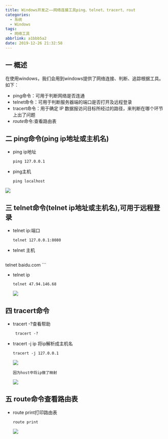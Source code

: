 ```yaml
---
title: Windows开发之——网络连接工具ping、telnet、tracert、rout
categories:
  - 系统
  - Windows
tags:
  - 网络工具
abbrlink: a1bbb5a2
date: 2019-12-26 21:32:58
---
```

## 一 概述

在使用windows，我们会用到windows提供了网络连接、判断、追踪根据工具。如下：  

* ping命令：可用于判断网络是否连通
* telnet命令：可用于判断服务器端的端口是否打开及远程登录
* tracert命令：用于确定 IP 数据报访问目标所经过的路径，来判断在哪个环节上出了问题
* *route*命令:查看路由表

<!--more-->

## 二 ping命令(ping ip地址或主机名)

* ping ip地址

	```
	ping 127.0.0.1
	```

* ping主机

  ```
  ping localhost
  ```
![][1]

## 三 telnet命令(telnet ip地址或主机名),可用于远程登录

* telnet ip:端口

  ```
  telnet 127.0.0.1:8080
  ```

* telnet 主机

	```
telnet baidu.com
	```

* telnet ip

	```
	telnet 47.94.146.68
	```
	![][2]
	
## 四 tracert命令

* tracert -?查看帮助

  ```
   tracert -?
  ```

* tracert -j ip 将ip解析成主机名

  ```
  tracert -j 127.0.0.1
  ```

  ![][3]

	```
	因为host中将ip做了映射
	```
	![][4]

## 五 route命令查看路由表
* route print打印路由表

  ```
  route print
  ```

  ![][5]

[1]: https://fastly.jsdelivr.net/gh/PGzxc/CDN@master/blog-image/windows-ping-ip-host.png
[2]: https://fastly.jsdelivr.net/gh/PGzxc/CDN@master/blog-image/windows-telnet-ip-port.png
[3]: https://fastly.jsdelivr.net/gh/PGzxc/CDN@master/blog-image/windows-tracert-cmd.png
[4]: https://fastly.jsdelivr.net/gh/PGzxc/CDN@master/blog-image/windows-host.png
[5]: https://fastly.jsdelivr.net/gh/PGzxc/CDN@master/blog-image/windows-route-print.png
